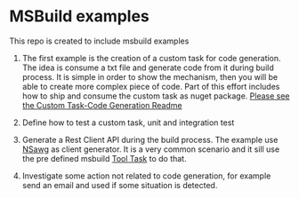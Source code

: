 # MSBuild examples

This repo is created to include msbuild examples

1. The first example is the creation of a custom task for code generation. The idea is consume a txt file and generate code from it during build process. It is simple in order to show the mechanism, then you will be able to create more complex piece of code. Part of this effort includes how to ship and consume the custom task as nuget package.
   [Please see the Custom Task-Code Generation Readme](./custom-task-code-generation/README.md)

1. Define how to test a custom task, unit and integration test

1. Generate a Rest Client API during the build process. The example use [NSawg](https://docs.microsoft.com/aspnet/core/tutorials/getting-started-with-nswag?view=aspnetcore-6.0&tabs=visual-studio) as client generator. It is a very common scenario and it sill use the pre defined msbuild [Tool Task](https://docs.microsoft.com/dotnet/api/microsoft.build.utilities.tooltask) to do that.

1. Investigate some action not related to code generation, for example send an email and used if some situation is detected.